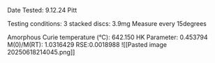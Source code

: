Date Tested: 9.12.24 Pitt

Testing conditions:
3 stacked discs: 3.9mg
Measure every 15degrees

Amorphous Curie temperature (°C): 642.150
HK Parameter: 0.453794
M(0)/M(RT): 1.0316429
RSE:0.0018988
![[Pasted image 20250618214045.png]]
